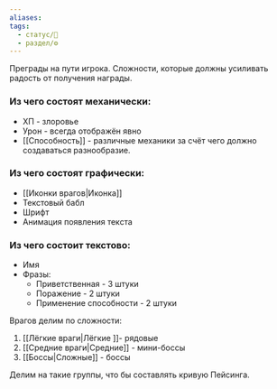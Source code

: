 ```yaml
---
aliases: 
tags:
  - статус/🌱
  - раздел/⚙
---
```


Преграды на пути игрока. Сложности, которые должны усиливать радость от получения награды.

### Из чего состоят механически:
- ХП - злоровье
- Урон -  всегда отображён явно
- [[Способность]] - различные механики за счёт чего должно создаваться разнообразие.

### Из чего состоят графически:
- [[Иконки врагов|Иконка]]
- Текстовый бабл
- Шрифт
- Анимация появления текста

### Из чего состоит текстово:
- Имя
- Фразы:
	- Приветственная - 3 штуки
	- Поражение - 2 штуки
	- Применение способности - 2 штуки

Врагов делим по сложности:
1. [[Лёгкие враги|Лёгкие ]]- рядовые
2. [[Средние враги|Средние]] - мини-боссы
3. [[Боссы|Сложные]] - боссы

Делим на такие группы, что бы составлять кривую Пейсинга.